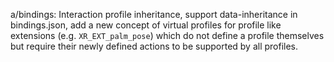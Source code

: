 a/bindings: Interaction profile inheritance, support data-inheritance in
bindings.json, add a new concept of virtual profiles for profile like extensions
(e.g. `XR_EXT_palm_pose`) which do not define a profile themselves but require
their newly defined actions to be supported by all profiles.

